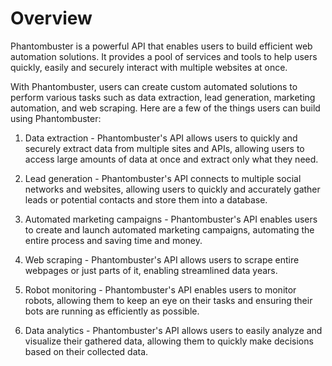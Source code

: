 # Overview

Phantombuster is a powerful API that enables users to build efficient web automation solutions. It provides a pool of services and tools to help users quickly, easily and securely interact with multiple websites at once.

With Phantombuster, users can create custom automated solutions to perform various tasks such as data extraction, lead generation, marketing automation, and web scraping. Here are a few of the things users can build using Phantombuster:

1. Data extraction - Phantombuster's API allows users to quickly and securely extract data from multiple sites and APIs, allowing users to access large amounts of data at once and extract only what they need.

2. Lead generation - Phantombuster's API connects to multiple social networks and websites, allowing users to quickly and accurately gather leads or potential contacts and store them into a database.

3. Automated marketing campaigns - Phantombuster's API enables users to create and launch automated marketing campaigns, automating the entire process and saving time and money.

4. Web scraping - Phantombuster's API allows users to scrape entire webpages or just parts of it, enabling streamlined data years.

5. Robot monitoring - Phantombuster's API enables users to monitor robots, allowing them to keep an eye on their tasks and ensuring their bots are running as efficiently as possible.

6. Data analytics - Phantombuster's API allows users to easily analyze and visualize their gathered data, allowing them to quickly make decisions based on their collected data.
